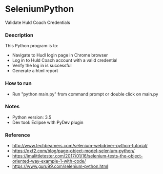# SeleniumPython
Validate Huld Coach Credentials

### Description
This Python program is to:
- Navigate to Hudl login page in Chrome browser
- Log in to Huld Coach account with a valid credential
- Verify the log in is successful
- Generate a html report
### How to run
- Run "python main.py" from command prompt or double click on main.py
### Notes
- Python version: 3.5
- Dev tool: Eclipse with PyDev plugin
### Reference
- http://www.techbeamers.com/selenium-webdriver-python-tutorial/
- https://qxf2.com/blog/page-object-model-selenium-python/
- https://imalittletester.com/2017/01/16/selenium-tests-the-object-oriented-way-example-1-with-code/
- https://www.guru99.com/selenium-python.html